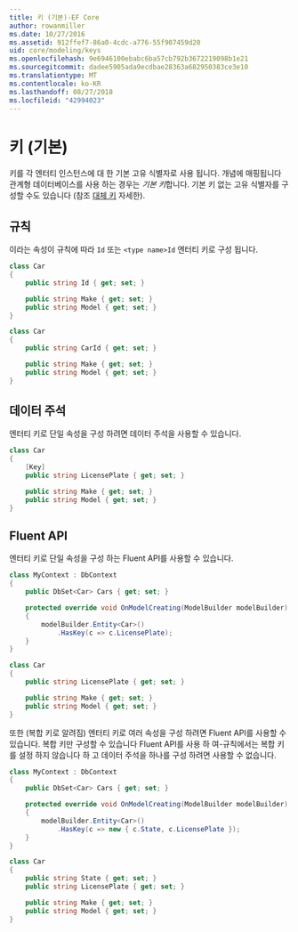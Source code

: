 ```yaml
---
title: 키 (기본)-EF Core
author: rowanmiller
ms.date: 10/27/2016
ms.assetid: 912ffef7-86a0-4cdc-a776-55f907459d20
uid: core/modeling/keys
ms.openlocfilehash: 9e6946100ebabc6ba57cb792b3672219098b1e21
ms.sourcegitcommit: dadee5905ada9ecdbae28363a682950383ce3e10
ms.translationtype: MT
ms.contentlocale: ko-KR
ms.lasthandoff: 08/27/2018
ms.locfileid: "42994023"
---
```

# <a name="keys-primary"></a>키 (기본)

키를 각 엔터티 인스턴스에 대 한 기본 고유 식별자로 사용 됩니다. 개념에 매핑됩니다 관계형 데이터베이스를 사용 하는 경우는 *기본 키*합니다. 기본 키 없는 고유 식별자를 구성할 수도 있습니다 (참조 [대체 키](alternate-keys.md) 자세한).

## <a name="conventions"></a>규칙

이라는 속성이 규칙에 따라 `Id` 또는 `<type name>Id` 엔터티 키로 구성 됩니다.

<!-- [!code-csharp[Main](samples/core/Modeling/Conventions/Samples/KeyId.cs?highlight=3)] -->
``` csharp
class Car
{
    public string Id { get; set; }

    public string Make { get; set; }
    public string Model { get; set; }
}
```

<!-- [!code-csharp[Main](samples/core/Modeling/Conventions/Samples/KeyTypeNameId.cs?highlight=3)] -->
``` csharp
class Car
{
    public string CarId { get; set; }

    public string Make { get; set; }
    public string Model { get; set; }
}
```

## <a name="data-annotations"></a>데이터 주석

엔터티 키로 단일 속성을 구성 하려면 데이터 주석을 사용할 수 있습니다.

<!-- [!code-csharp[Main](samples/core/Modeling/DataAnnotations/Samples/KeySingle.cs?highlight=3,4)] -->
``` csharp
class Car
{
    [Key]
    public string LicensePlate { get; set; }

    public string Make { get; set; }
    public string Model { get; set; }
}
```

## <a name="fluent-api"></a>Fluent API

엔터티 키로 단일 속성을 구성 하는 Fluent API를 사용할 수 있습니다.

<!-- [!code-csharp[Main](samples/core/Modeling/FluentAPI/Samples/KeySingle.cs?highlight=7,8)] -->
``` csharp
class MyContext : DbContext
{
    public DbSet<Car> Cars { get; set; }

    protected override void OnModelCreating(ModelBuilder modelBuilder)
    {
        modelBuilder.Entity<Car>()
            .HasKey(c => c.LicensePlate);
    }
}

class Car
{
    public string LicensePlate { get; set; }

    public string Make { get; set; }
    public string Model { get; set; }
}
```

또한 (복합 키로 알려짐) 엔터티 키로 여러 속성을 구성 하려면 Fluent API를 사용할 수 있습니다. 복합 키만 구성할 수 있습니다 Fluent API를 사용 하 여-규칙에서는 복합 키를 설정 하지 않습니다 하 고 데이터 주석을 하나를 구성 하려면 사용할 수 없습니다.

<!-- [!code-csharp[Main](samples/core/Modeling/FluentAPI/Samples/KeyComposite.cs?highlight=7,8)] -->
``` csharp
class MyContext : DbContext
{
    public DbSet<Car> Cars { get; set; }

    protected override void OnModelCreating(ModelBuilder modelBuilder)
    {
        modelBuilder.Entity<Car>()
            .HasKey(c => new { c.State, c.LicensePlate });
    }
}

class Car
{
    public string State { get; set; }
    public string LicensePlate { get; set; }

    public string Make { get; set; }
    public string Model { get; set; }
}
```

